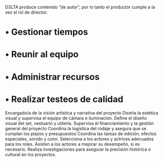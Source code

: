 D3LTA produce contenido "de autor", por lo tanto el productor cumple a la vez el rol de director.
# • Gestionar tiempos
# • Reunir al equipo
# • Administrar recursos
# • Realizar testeos de calidad
Encargado/a de la visión artística y narrativa del proyecto
Diseña la estética visual y supervisa el equipo de cámara e iluminación.
Define el diseño visual del set, vestuario y utilería.
Supervisa el financiamiento y la gestión general del proyecto
Coordina la logística del rodaje y asegura que se cumplan los plazos y presupuestos
Coordina las tareas de edición, efectos especiales, sonido y color.
Selecciona a los actores y actrices adecuados para los roles.
Asisten a los actores a mejorar su desempeño, si es necesario.
Realiza investigaciones para asegurar la precisión histórica o cultural en los proyectos.
